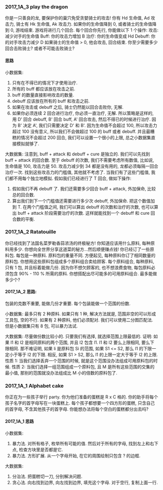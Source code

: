 ### 2017_1A_3 play the dragon
你是一只善良的龙, 要保护你的巢穴免受贪婪骑士的攻击!
你有 Hd 生命值, Ad 攻击力, 骑士有 Hk 生命值, Ak 攻击力.
如果你的生命值降到 0, 或者骑士的生命值降到 0, 游戏结束.
游戏将进行几个回合. 每个回合你先行, 你能做以下 1 个操作:
攻击: 减少对手的生命值
Buff: 你的攻击力增加 B
治疗: 你的生命值变成 Hd
Debuff: 你的对手攻击力减少 D
如果骑士的生命值 > 0, 他会攻击, 回合结束.
你至少需要多少回合击败骑士? 或者不可能击败骑士?

#### 思路
小数据集: 
1. 只有在不得已的情况下才使用治疗. 
2. 所有的 buff 都应该放在攻击之前. 
3. buff 的数量直接影响攻击的数量. 
4. debuff 应该放在所有的 buff 和攻击之前. 
5. 如果在攻击或 debuff 之后, 骑士仍然能以回合击败你, 无解. 
6. 如果你必须连续 2 回合进行治疗, 你必须一直治疗, 无解. 
所以策略是这样的, 用 D' 回合 debuff, B' 回合 buff, A' 回合攻击, 然后不得已的时候进行治疗. 
因为 B' 决定 A', 我们只需要决定 D' 和 B'. 
因为生命值不会超过 100, 所以攻击力超过 100 没有意义, 所以我们不会做超过 100 的 buff 或者 debuff. 
并且最糟糕的情况不会超过 200 回合, 我们可以设置一个很小的上限, 总之小数据集直接模拟就够了.

大数据集:
注意到, buff + attack 和 debuff + cure 是独立的.
我们可以先找到 buff + attack 的回合数.
至于 debuff 的次数, 我们不需要考虑所有数值, 比如说, 生命值是 100, 攻击力是 50. 
攻击力减少到 34 都是没有用的, 龙都必须每隔一回合治疗一次. 找到这些攻击力的门槛值, 其他就不考虑了.
当我们有了这些门槛值, 我们都不用每个独立地模拟.
假如我们已经进行了 T 回合, 做如下操作:
1. 假如我们不再 debuff 了. 我们还需要多少回合 buff + attack, 外加保命, 比较总的回合数. 
2. 算出我们到下一个门槛值还需要进行多少次 debuff, 外加保命. 把这个数值加到 T.
在两个门槛值之间, 我们可以算出 debuff 的次数和治疗的次数, 也可以算出 buff + attack 阶段需要治疗的次数. 
这样就能找到一个 debuff 和 cure 回合数的平衡.

### 2017_1A_2 Ratatouille
你已经找到了法国名菜罗勒香蒜浓汤的终极秘方!
你知道应该用什么原料, 每种原料用多少.
你想向全世界分享这道菜的秘方...然后顺便赚点钱!
你已经订了一些原料包. 每包是一种原料. 原料包的重量不同.
方便起见, 每种原料你订了相同数量的原料包.
你想用这些原料包组成多个原料组合卖给顾客.
每个原料组合, 每种原料, 只有 1 包, 并且标着能做几份.
因为你不想欠顾客的, 也不想浪费食物, 每包原料必须包含 90% - 110 % 所需的原料.
你想搭配出尽可能多的可用原料组合. 最多能做多少个?

#### 2017_1A_2 思路:
包装的克数不重要, 能做几份才重要. 每个包装能做一个范围的份数.

小数据集:
最多只有 2 种原料. 如果只有 1 种, 解决方法就是, 范围非空的可以形成工具包, 空的不行.
如果有 2 种原料, 他们必须配对. 我们可以使用二分图匹配法. 但是小数据集只有 8 包, 可以暴力法试.

大数据集:
尽量做份数比较小的. 只要我们有选择, 就选择范围上限最低的. 
证明: 
如果 l1 和 l2 是相同原料的两个范围, 并且 l2 包含 l1. 
l1 和 l2 要么上限相同, 要么下限相同. 那不难证明, 如果 li 是原料包 Si 的范围, 
如果 S1 <= S2, 那么 l1 的下限一定小于等于 l2 的下限. 
相反, 如果 S1 > S2, 那么 l1 的上限一定大于等于 l2 的上限. 
性质 1: 当我们选择丢弃一个范围的时候, 就是这个范围没办法组成可用原料包的时候. 
性质 2: 当我们选择一组范围组成一个原料包, 且 M 是所有这些范围的交集的最小值, 
那别的范围就没办法组成比 M 小的倍数的原料包了.

### 2017_1A_1 Alphabet cake
你正在为一些孩子举行 party.
你为他们准备的蛋糕是 R x C 格的. 你的助手将每个孩子名字的首字母写在一块蛋糕上.
每个孩子都想要一个四方形的蛋糕, 只含自己的首字母, 不含其他孩子的首字母. 
你能想办法将每个空白的蛋糕都分出去吗?

#### 2017_1A_1 思路
小数据集:
1. 暴力法. 对所有格子, 枚举所有可能的值. 然后对于所有的字母, 找到左上和右下点, 检查方块里是否都是它.
2. 暴力法. 方形扩展. 从一个字母开始, 在它的周围绘制只包含 ? 的边框.

大数据集:
1. 分治法. 把蛋糕切一刀, 分别解决问题.
2. 贪心法. 向右找到边界, 向左找到边界, 填充这个字母. 对于空行, 复制上面一行.
